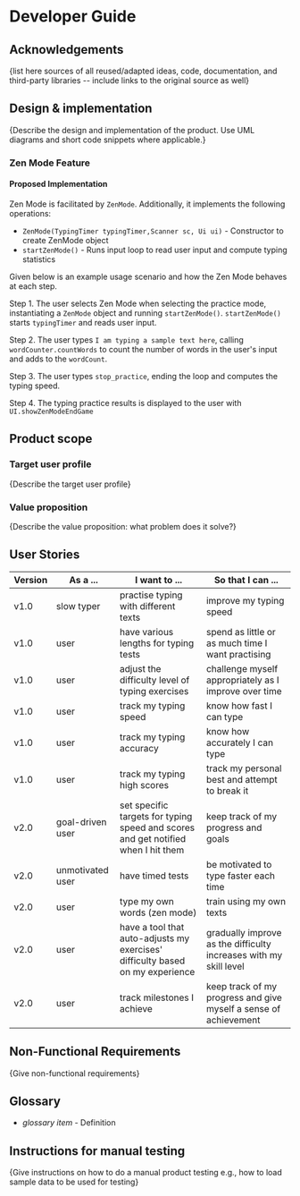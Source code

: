 # Developer Guide

## Acknowledgements

{list here sources of all reused/adapted ideas, code, documentation, and third-party libraries -- include links to the
original source as well}

## Design & implementation

{Describe the design and implementation of the product. Use UML diagrams and short code snippets where applicable.}

### Zen Mode Feature

#### Proposed Implementation

Zen Mode is facilitated by `ZenMode`. Additionally, it implements the following operations:

- `ZenMode(TypingTimer typingTimer,Scanner sc, Ui ui)` - Constructor to create ZenMode object
- `startZenMode()` - Runs input loop to read user input and compute typing statistics

Given below is an example usage scenario and how the Zen Mode behaves at each step.

Step 1. The user selects Zen Mode when selecting the practice mode, instantiating a `ZenMode` object and running
`startZenMode()`. `startZenMode()` starts `typingTimer` and reads user input.

Step 2. The user types `I am typing a sample text here`, calling `wordCounter.countWords` to count the number of words
in the user's input and adds to the `wordCount`.

Step 3. The user types `stop_practice`, ending the loop and computes the typing speed.

Step 4. The typing practice results is displayed to the user with `UI.showZenModeEndGame`

## Product scope

### Target user profile

{Describe the target user profile}

### Value proposition

{Describe the value proposition: what problem does it solve?}

## User Stories

| Version | As a ...         | I want to ...                                                                     | So that I can ...                                                 |
|---------|------------------|-----------------------------------------------------------------------------------|-------------------------------------------------------------------|
| v1.0    | slow typer       | practise typing with different texts                                              | improve my typing speed                                           |
| v1.0    | user             | have various lengths for typing tests                                             | spend as little or as much time I want practising                 |
| v1.0    | user             | adjust the difficulty level of typing exercises                                   | challenge myself appropriately as I improve over time             |
| v1.0    | user             | track my typing speed                                                             | know how fast I can type                                          |
| v1.0    | user             | track my typing accuracy                                                          | know how accurately I can type                                    |
| v1.0    | user             | track my typing high scores                                                       | track my personal best and attempt to break it                    |
| v2.0    | goal-driven user | set specific targets for typing speed and scores and get notified when I hit them | keep track of my progress and goals                               |
| v2.0    | unmotivated user | have timed tests                                                                  | be motivated to type faster each time                             |
| v2.0    | user             | type my own words (zen mode)                                                      | train using my own texts                                          |
| v2.0    | user             | have a tool that auto-adjusts my exercises' difficulty based on my experience     | gradually improve as the difficulty increases with my skill level |
| v2.0    | user             | track milestones I achieve                                                        | keep track of my progress and give myself a sense of achievement  |

## Non-Functional Requirements

{Give non-functional requirements}

## Glossary

* *glossary item* - Definition

## Instructions for manual testing

{Give instructions on how to do a manual product testing e.g., how to load sample data to be used for testing}
